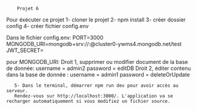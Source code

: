 
       

        Projet 6 

Pour éxécuter ce projet 
        1- cloner le projet
        2- npm install
        3- créer dossier config
        4- créer fichier config.env 
        
Dans le fichier config.env:
PORT=3000
MONGODB_URI=mongodb+srv://<username>:<password>@cluster0-ywms4.mongodb.net/test
JWT_SECRET=<votre mot de passe>

pour MONGODB_URI:
        Droit 1, supprimer ou modifier document de la base de donnée:
                username = admin2
                password = editDB
        Droit 2, éditer contenu dans la base de donnée : 
                username = admin1
                password = deleteOrUpdate
                
       5- Dans le terminal, démarrer npm run dev pour avoir accès au serveur.
       Rendez-vous sur http://localhost:3000/. L'application va se recharger automatiquement si vous modifiez un fichier source.
